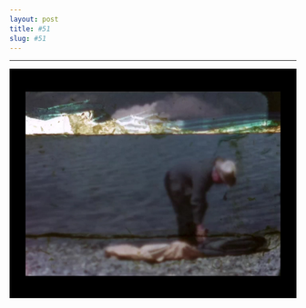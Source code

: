 ```yaml
---
layout: post
title: #51
slug: #51
---
```

---
<p class="description" style="text-align: center;">
<img src="/assets/danilo-luna-archives-14.jpg" />
  <br>
  <br>
